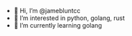 - 👋 Hi, I’m @jamebluntcc
- 👀 I’m interested in python, golang, rust
- 🌱 I’m currently learning golang

<!---
jamebluntcc/jamebluntcc is a ✨ special ✨ repository because its `README.md` (this file) appears on your GitHub profile.
You can click the Preview link to take a look at your changes.
--->
